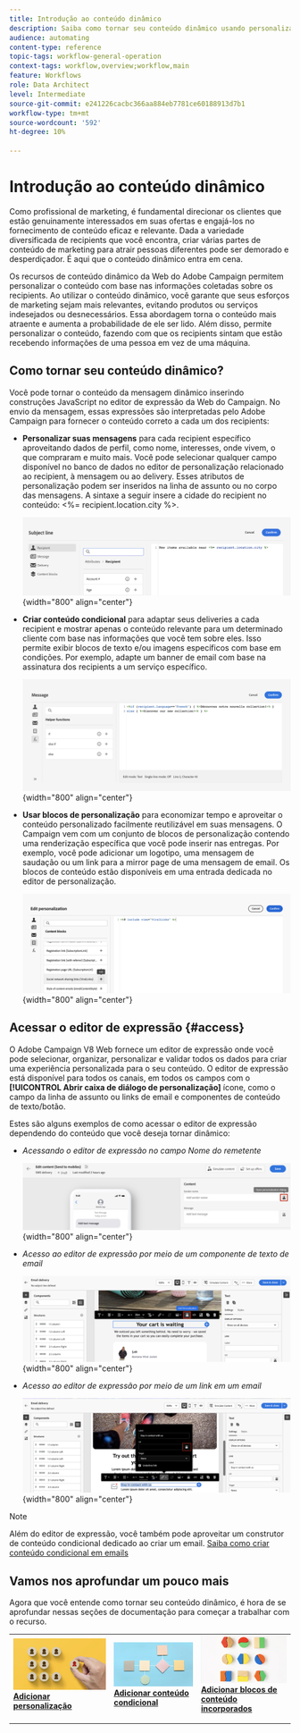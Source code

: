 ```yaml
---
title: Introdução ao conteúdo dinâmico
description: Saiba como tornar seu conteúdo dinâmico usando personalização, conteúdo condicional e blocos de conteúdo incorporados.
audience: automating
content-type: reference
topic-tags: workflow-general-operation
context-tags: workflow,overview;workflow,main
feature: Workflows
role: Data Architect
level: Intermediate
source-git-commit: e241226cacbc366aa884eb7781ce60188913d7b1
workflow-type: tm+mt
source-wordcount: '592'
ht-degree: 10%

---
```



# Introdução ao conteúdo dinâmico

Como profissional de marketing, é fundamental direcionar os clientes que estão genuinamente interessados em suas ofertas e engajá-los no fornecimento de conteúdo eficaz e relevante. Dada a variedade diversificada de recipients que você encontra, criar várias partes de conteúdo de marketing para atrair pessoas diferentes pode ser demorado e desperdiçador. É aqui que o conteúdo dinâmico entra em cena.

Os recursos de conteúdo dinâmico da Web do Adobe Campaign permitem personalizar o conteúdo com base nas informações coletadas sobre os recipients. Ao utilizar o conteúdo dinâmico, você garante que seus esforços de marketing sejam mais relevantes, evitando produtos ou serviços indesejados ou desnecessários. Essa abordagem torna o conteúdo mais atraente e aumenta a probabilidade de ele ser lido. Além disso, permite personalizar o conteúdo, fazendo com que os recipients sintam que estão recebendo informações de uma pessoa em vez de uma máquina.

## Como tornar seu conteúdo dinâmico?

Você pode tornar o conteúdo da mensagem dinâmico inserindo construções JavaScript no editor de expressão da Web do Campaign. No envio da mensagem, essas expressões são interpretadas pelo Adobe Campaign para fornecer o conteúdo correto a cada um dos recipients:

* **Personalizar suas mensagens** para cada recipient específico aproveitando dados de perfil, como nome, interesses, onde vivem, o que compraram e muito mais. Você pode selecionar qualquer campo disponível no banco de dados no editor de personalização relacionado ao recipient, à mensagem ou ao delivery. Esses atributos de personalização podem ser inseridos na linha de assunto ou no corpo das mensagens. A sintaxe a seguir insere a cidade do recipient no conteúdo: &lt;%= recipient.location.city %>.

  ![](assets/perso-subject-line.png){width="800" align="center"}

* **Criar conteúdo condicional** para adaptar seus deliveries a cada recipient e mostrar apenas o conteúdo relevante para um determinado cliente com base nas informações que você tem sobre eles. Isso permite exibir blocos de texto e/ou imagens específicos com base em condições. Por exemplo, adapte um banner de email com base na assinatura dos recipients a um serviço específico.

  ![](assets/condition-sample.png){width="800" align="center"}

* **Usar blocos de personalização** para economizar tempo e aproveitar o conteúdo personalizado facilmente reutilizável em suas mensagens. O Campaign vem com um conjunto de blocos de personalização contendo uma renderização específica que você pode inserir nas entregas. Por exemplo, você pode adicionar um logotipo, uma mensagem de saudação ou um link para a mirror page de uma mensagem de email. Os blocos de conteúdo estão disponíveis em uma entrada dedicada no editor de personalização.

  ![](assets/content-blocks.png){width="800" align="center"}

## Acessar o editor de expressão {#access}

O Adobe Campaign V8 Web fornece um editor de expressão onde você pode selecionar, organizar, personalizar e validar todos os dados para criar uma experiência personalizada para o seu conteúdo. O editor de expressão está disponível para todos os canais, em todos os campos com o **[!UICONTROL Abrir caixa de diálogo de personalização]** ícone, como o campo da linha de assunto ou links de email e componentes de conteúdo de texto/botão.

Estes são alguns exemplos de como acessar o editor de expressão dependendo do conteúdo que você deseja tornar dinâmico:

* *Acessando o editor de expressão no campo Nome do remetente*

  ![](assets/expression-editor-access.png){width="800" align="center"}

* *Acesso ao editor de expressão por meio de um componente de texto de email*

  ![](assets/expression-editor-access-email.png){width="800" align="center"}

* *Acesso ao editor de expressão por meio de um link em um email*

  ![](assets/perso-link-insert-icon.png){width="800" align="center"}

>[!NOTE]
>
>Além do editor de expressão, você também pode aproveitar um construtor de conteúdo condicional dedicado ao criar um email. [Saiba como criar conteúdo condicional em emails](conditions.md)

## Vamos nos aprofundar um pouco mais

Agora que você entende como tornar seu conteúdo dinâmico, é hora de se aprofundar nessas seções de documentação para começar a trabalhar com o recurso.

<table style="table-layout:fixed"><tr style="border: 0;">
<td>
<a href="personalize.md">
<img alt="Personalizar conteúdo" src="assets/do-not-localize/dynamic-personalization.jpg">
</a>
<div>
<a href="personalize.md"><strong>Adicionar personalização</strong></a>
</div>
<p>
</td>
<td>
<a href="conditions.md">
<img alt="Lead" src="assets/do-not-localize/dynamic-conditional.jpg">
</a>
<div><a href="conditions.md"><strong>Adicionar conteúdo condicional</strong>
</div>
<p>
</td>
<td>
<a href="content-blocks.md">
<img alt="Pouco frequente" src="assets/do-not-localize/dynamic-content-blocks.jpg">
</a>
<div>
<a href="content-blocks.md"><strong>Adicionar blocos de conteúdo incorporados</strong></a>
</div>
<p></td>
</tr></table>
